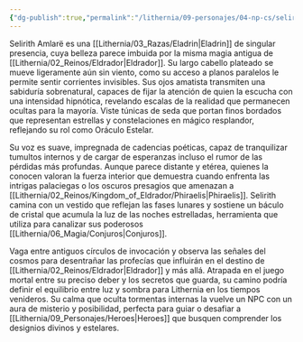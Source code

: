 ```yaml
---
{"dg-publish":true,"permalink":"/lithernia/09-personajes/04-np-cs/selirith-amlare/","title":"Selirith Amlarë","tags":["lithernia","personaje","Eladrin","oraculo"]}
---
```


Selirith Amlarë es una [[Lithernia/03_Razas/Eladrin\|Eladrin]] de singular presencia, cuya belleza parece imbuida por la misma magia antigua de [[Lithernia/02_Reinos/Eldrador\|Eldrador]]. Su largo cabello plateado se mueve ligeramente aún sin viento, como su acceso a planos paralelos le permite sentir corrientes invisibles. Sus ojos amatista transmiten una sabiduría sobrenatural, capaces de fijar la atención de quien la escucha con una intensidad hipnótica, revelando escalas de la realidad que permanecen ocultas para la mayoría. Viste túnicas de seda que portan finos bordados que representan estrellas y constelaciones en mágico resplandor, reflejando su rol como Oráculo Estelar.

Su voz es suave, impregnada de cadencias poéticas, capaz de tranquilizar tumultos internos y de cargar de esperanzas incluso el rumor de las pérdidas más profundas. Aunque parece distante y etérea, quienes la conocen valoran la fuerza interior que demuestra cuando enfrenta las intrigas palaciegas o los oscuros presagios que amenazan a [[Lithernia/02_Reinos/Kingdom_of_Eldrador/Phiraelis\|Phiraelis]]. Selirith camina con un vestido que reflejan las fases lunares y sostiene un báculo de cristal que acumula la luz de las noches estrelladas, herramienta que utiliza para canalizar sus poderosos [[Lithernia/06_Magia/Conjuros\|Conjuros]].

Vaga entre antiguos círculos de invocación y observa las señales del cosmos para desentrañar las profecías que influirán en el destino de [[Lithernia/02_Reinos/Eldrador\|Eldrador]] y más allá. Atrapada en el juego mortal entre su preciso deber y los secretos que guarda, su camino podría definir el equilibrio entre luz y sombra para Lithernia en los tiempos venideros. Su calma que oculta tormentas internas la vuelve un NPC con un aura de misterio y posibilidad, perfecta para guiar o desafiar a [[Lithernia/09_Personajes/Heroes\|Heroes]] que busquen comprender los designios divinos y estelares.